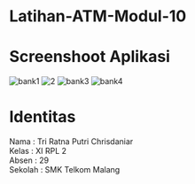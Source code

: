 # Latihan-ATM-Modul-10
# Screenshoot Aplikasi
![bank1](https://cloud.githubusercontent.com/assets/22118129/22746235/b2d39940-ee55-11e6-9313-2a23d51ec067.PNG)
![2](https://cloud.githubusercontent.com/assets/22118129/22746234/b2ce242e-ee55-11e6-9092-8add3d99ae6f.PNG)
![bank3](https://cloud.githubusercontent.com/assets/22118129/22746237/b2db8c86-ee55-11e6-95b4-ca1e22c28857.PNG)
![bank4](https://cloud.githubusercontent.com/assets/22118129/22746236/b2d67a2a-ee55-11e6-9738-ec3f0b25c7b1.PNG)

# Identitas 
Nama    : Tri Ratna Putri Chrisdaniar <br>
Kelas   : XI RPL 2 <br>
Absen   : 29 <br>
Sekolah : SMK Telkom Malang 
